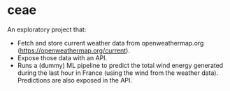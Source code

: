 # ceae

An exploratory project that:
- Fetch and store current weather data from openweathermap.org (https://openweathermap.org/current).
- Expose those data with an API.
- Runs a (dummy) ML pipeline to predict the total wind energy generated during the last hour in France (using the wind from the weather data). Predictions are also exposed in the API.
